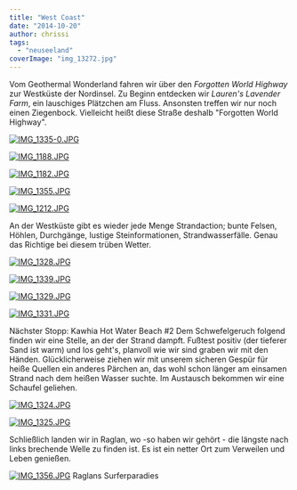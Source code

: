 ```yaml
---
title: "West Coast"
date: "2014-10-20"
author: chrissi
tags: 
  - "neuseeland"
coverImage: "img_13272.jpg"
---
```


Vom Geothermal Wonderland fahren wir über den _Forgotten World Highway_ zur Westküste der Nordinsel. Zu Beginn entdecken wir _Lauren's Lavender Farm_, ein lauschiges Plätzchen am Fluss. Ansonsten treffen wir nur noch einen Ziegenbock. Vielleicht heißt diese Straße deshalb "Forgotten World Highway".

[![IMG_1335-0.JPG](images/img_1335-0.jpg)](https://hafenstrand.wordpress.com/wp-content/uploads/2014/10/img_1335-0.jpg)

[![IMG_1188.JPG](images/img_11881.jpg)](https://hafenstrand.wordpress.com/wp-content/uploads/2014/10/img_11881.jpg)

[![IMG_1182.JPG](images/img_11821.jpg)](https://hafenstrand.wordpress.com/wp-content/uploads/2014/10/img_11821.jpg)

[![IMG_1355.JPG](images/img_1355.jpg)](https://hafenstrand.wordpress.com/wp-content/uploads/2014/10/img_1355.jpg)

[![IMG_1212.JPG](images/img_1212.jpg)](https://hafenstrand.wordpress.com/wp-content/uploads/2014/10/img_1212.jpg)

An der Westküste gibt es wieder jede Menge Strandaction; bunte Felsen, Höhlen, Durchgänge, lustige Steinformationen, Strandwasserfälle. Genau das Richtige bei diesem trüben Wetter.

[![IMG_1328.JPG](images/img_1328.jpg)](https://hafenstrand.wordpress.com/wp-content/uploads/2014/10/img_1328.jpg)

[![IMG_1339.JPG](images/img_1339.jpg)](https://hafenstrand.wordpress.com/wp-content/uploads/2014/10/img_1339.jpg)

[![IMG_1329.JPG](images/img_1329.jpg)](https://hafenstrand.wordpress.com/wp-content/uploads/2014/10/img_1329.jpg)

[![IMG_1331.JPG](images/img_1331.jpg)](https://hafenstrand.wordpress.com/wp-content/uploads/2014/10/img_1331.jpg)

Nächster Stopp: Kawhia Hot Water Beach #2 Dem Schwefelgeruch folgend finden wir eine Stelle, an der der Strand dampft. Fußtest positiv (der tieferer Sand ist warm) und los geht's, planvoll wie wir sind graben wir mit den Händen. Glücklicherweise ziehen wir mit unserem sicheren Gespür für heiße Quellen ein anderes Pärchen an, das wohl schon länger am einsamen Strand nach dem heißen Wasser suchte. Im Austausch bekommen wir eine Schaufel geliehen.

[![IMG_1324.JPG](images/img_1324.jpg)](https://hafenstrand.wordpress.com/wp-content/uploads/2014/10/img_1324.jpg)

[![IMG_1325.JPG](images/img_1325.jpg)](https://hafenstrand.wordpress.com/wp-content/uploads/2014/10/img_1325.jpg)

Schließlich landen wir in Raglan, wo -so haben wir gehört - die längste nach links brechende Welle zu finden ist. Es ist ein netter Ort zum Verweilen und Leben genießen.

[![IMG_1356.JPG](images/img_1356.jpg)](https://hafenstrand.wordpress.com/wp-content/uploads/2014/10/img_1356.jpg) Raglans Surferparadies
